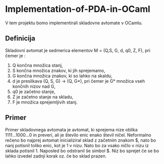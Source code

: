 # Implementation-of-PDA-in-OCaml
V tem projektu bomo implementirali skladovne avtomate v OCamlu. 
## Definicija
Skladovni avtomat je sedmerica elementov M = (Q,S, G, d, q0, Z, F), pri čemer je :
1. Q končna množica stanj,
2. S končna množica znakov, ki jih sprejemamo,
3. G končna množica znakov, ki so lahko na skaldu,
4. d je preslikava (Q, S, G) -> (Q, G*), pri čemer je G* množica vseh končnih nizov nad G,
5. q0 je začetno stanje,
6. Z je začetno stanje na skladu,
7. F je množica sprejemljivih stanj.
## Primer
Primer skladovnega avtomata je avtomat, ki sprejema nize oblika 1111...1000...0 in preveri, ali je število enic enako števil ničel. 
Neformalno rečeno bo najprej avtomat inicializiral sklad z začetnim znakom $, nato bo nanj potisnil toliko enic, kot je 1 v nizu. Nato bo za vsako ničlo v nizu iz sklada potisnil 1. Naposled bo odstranil še simbol $. Niz bo sprejet če se bo lahko izvedel zadnji korak oz. če bo sklad prazen.

